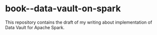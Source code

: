 # book--data-vault-on-spark
This repository contains the draft of my writing about implementation of Data Vault for Apache Spark.
